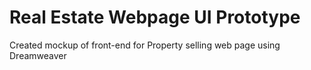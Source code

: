 # Real Estate Webpage UI Prototype
Created mockup of  front-end for Property selling web page using Dreamweaver 
